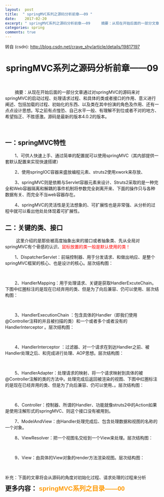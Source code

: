 ```yaml
---
layout:  post
title:  " springMVC系列之源码分析前章——09 "
date:    2017-02-20
excerpt: " springMVC系列之源码分析前章——09     摘要：从现在开始后面的一部分文章通过对springMVC的源码来对springMVC的启动过程、处理请求过程、和具体的类或者接口的作用、意义进行阐述、包括加载的过程、初始化的东西、以及类在其中扮演的角色及作用、还有一点点设计思想。写之前有点惶恐、自己水平一般、有理解不到位或者不对的地方、希望指正、不胜感激。源码是最新的版本4.0.2... "
categories: spring 
comments: true
---
```

转自 (csdn): http://blog.csdn.net/crave_shy/article/details/19817197
<div class="skin_detail" id="article_content"> 
 <h1 align="center">springMVC系列之源码分析前章——09</h1> 
 <p>&nbsp;</p> 
 <p>&nbsp; &nbsp; &nbsp; &nbsp; 摘要：从现在开始后面的一部分文章通过对springMVC的源码来对springMVC的启动过程、处理请求过程、和具体的类或者接口的作用、意义进行阐述、包括加载的过程、初始化的东西、以及类在其中扮演的角色及作用、还有一点点设计思想。写之前有点惶恐、自己水平一般、有理解不到位或者不对的地方、希望指正、不胜感激。源码是最新的版本4.0.2的版本。</p> 
 <p>&nbsp;</p> 
 <h2>一：springMVC特性</h2> 
 <div> 
 </div> 
 <p>&nbsp; &nbsp; &nbsp; &nbsp;&nbsp;1、可供人快速上手、通过简单的配置就可以使用springMVC（其内部提供一套默认配置来实现快速搭建）</p> 
 <p>&nbsp; &nbsp; &nbsp; &nbsp;&nbsp;2、使用springIOC容器来盛放编程元素、struts2使用xwork来存放、</p> 
 <p>&nbsp; &nbsp; &nbsp; &nbsp;&nbsp;3、springMVC则是依赖与Servlet容器元素来设计、Struts2采取的是一种完全和Web容器隔离和解耦的事件机制将参数完全剥离开来、下面的操作只与各种数据有关、而完全不当web容器存在。&nbsp; &nbsp; &nbsp; &nbsp;&nbsp;</p> 
 <p>&nbsp; &nbsp; &nbsp; &nbsp;&nbsp;4、springMVC的灵活性是无法想象的、可扩展性也是非常强、从分析的过程中就可以看出他处处体现着可扩展性。</p> 
 <p> </p> 
 <h2>二：关键的类、接口</h2> 
 <div> 
 </div> 
 <p>&nbsp; &nbsp; &nbsp; &nbsp; &nbsp;这里介绍的是那些被高度抽象出来的接口或者抽象类、先从全局对springMVC有个骨感的认识、<span style="color:#ff0000">鼠标放置的类一般是默认使用的类！</span></p> 
 <p>&nbsp; &nbsp; &nbsp; &nbsp;&nbsp;1、DispatcherServlet：前端控制器、用于分发请求、和做出响应、是整个springMVC框架的核心、也是设计的核心。层次结构图：</p> 
 <p> </p> 
 <p>&nbsp; &nbsp; &nbsp; &nbsp; &nbsp; &nbsp; &nbsp; &nbsp;&nbsp;<img src="http://img.blog.csdn.net/20140224130637687?watermark/2/text/aHR0cDovL2Jsb2cuY3Nkbi5uZXQvY3JhdmVfc2h5/font/5a6L5L2T/fontsize/400/fill/I0JBQkFCMA==/dissolve/70/gravity/Center" alt=""> </p> 
 <p> </p> 
 <p>&nbsp; &nbsp; &nbsp; &nbsp;&nbsp;2、HandlerMapping：用于处理请求、关键是获取HandlerExcuteChain。下图中红圈标注的是现在已经弃用的类、但是为了向后兼容、仍可以使用、层次结构图：</p> 
 <p> </p> 
 <p>&nbsp; &nbsp; &nbsp; &nbsp; &nbsp; &nbsp; &nbsp; &nbsp;&nbsp;<img src="http://img.blog.csdn.net/20140224130607734?watermark/2/text/aHR0cDovL2Jsb2cuY3Nkbi5uZXQvY3JhdmVfc2h5/font/5a6L5L2T/fontsize/400/fill/I0JBQkFCMA==/dissolve/70/gravity/Center" alt=""> </p> 
 <p> </p> 
 <p><a target="_blank" name="OLE_LINK2">&nbsp; &nbsp; &nbsp; &nbsp;&nbsp;</a><a target="_blank" name="OLE_LINK1">3、HandlerExecutionChain</a>&nbsp;：包含具体的Handler（即我们使用@Controller注释的并且被扫描的类）和一个或者多个或者没有的HandlerInterceptor 。层次结构图：</p> 
 <p> </p> 
 <p>&nbsp; &nbsp; &nbsp; &nbsp; &nbsp; &nbsp; &nbsp; &nbsp;<img src="http://img.blog.csdn.net/20140224130827312?watermark/2/text/aHR0cDovL2Jsb2cuY3Nkbi5uZXQvY3JhdmVfc2h5/font/5a6L5L2T/fontsize/400/fill/I0JBQkFCMA==/dissolve/70/gravity/Center" alt="">&nbsp; &nbsp; &nbsp; &nbsp; &nbsp; &nbsp; &nbsp; &nbsp;&nbsp; &nbsp; &nbsp; &nbsp; &nbsp; &nbsp; &nbsp; &nbsp;&nbsp; </p> 
 <p> </p> 
 <p>&nbsp; &nbsp; &nbsp; &nbsp;&nbsp;4、HandlerInterceptor&nbsp;：过滤器、对一个请求在到达Handler之前、被Handler处理之后、和完成进行处理、AOP思想。层次结构图：</p> 
 <p> </p> 
 <p>&nbsp; &nbsp; &nbsp; &nbsp; &nbsp; &nbsp; &nbsp; &nbsp;<img src="http://img.blog.csdn.net/20140224130659531?watermark/2/text/aHR0cDovL2Jsb2cuY3Nkbi5uZXQvY3JhdmVfc2h5/font/5a6L5L2T/fontsize/400/fill/I0JBQkFCMA==/dissolve/70/gravity/Center" alt=""> </p> 
 <p> </p> 
 <p>&nbsp; &nbsp; &nbsp; &nbsp;&nbsp;5、HandlerAdapter：处理请求的映射、将一个请求映射到具体的被@Controller注解的类的方法中。处理完成后返回被渲染的视图、下图中红圈标注的是现在已经弃用的类、但是为了向后兼容、仍可以使用、。层次结构图：</p> 
 <p> </p> 
 <p>&nbsp; &nbsp; &nbsp; &nbsp; &nbsp; &nbsp; &nbsp; &nbsp;<img src="http://img.blog.csdn.net/20140224130743593?watermark/2/text/aHR0cDovL2Jsb2cuY3Nkbi5uZXQvY3JhdmVfc2h5/font/5a6L5L2T/fontsize/400/fill/I0JBQkFCMA==/dissolve/70/gravity/Center" alt=""> </p> 
 <p> </p> 
 <p>&nbsp; &nbsp; &nbsp; &nbsp;&nbsp;6、Controller：控制器、所谓的Handler、功能就像struts2中的Action如果是使用注解形式的springMVC、则这个接口没有被用到。</p> 
 <p>&nbsp; &nbsp; &nbsp; &nbsp;&nbsp;7、ModelAndView：由Handler处理完成后、包含处理数据和视图的名称的一个对象。</p> 
 <p>&nbsp; &nbsp; &nbsp; &nbsp;&nbsp;8、ViewResolver：把一个视图名交给到一个View来处理。层次结构图：</p> 
 <p> </p> 
 <p>&nbsp; &nbsp; &nbsp; &nbsp; &nbsp; &nbsp; &nbsp; &nbsp;<img src="http://img.blog.csdn.net/20140224130904203?watermark/2/text/aHR0cDovL2Jsb2cuY3Nkbi5uZXQvY3JhdmVfc2h5/font/5a6L5L2T/fontsize/400/fill/I0JBQkFCMA==/dissolve/70/gravity/Center" alt=""> </p> 
 <p> </p> 
 <p>&nbsp; &nbsp; &nbsp; &nbsp;&nbsp;9、View：由具体的View对象的render方法渲染视图。层次结构图：</p> 
 <p> </p> 
 <p>&nbsp; &nbsp; &nbsp; &nbsp; &nbsp; &nbsp; &nbsp; &nbsp;<img src="http://img.blog.csdn.net/20140224130919578?watermark/2/text/aHR0cDovL2Jsb2cuY3Nkbi5uZXQvY3JhdmVfc2h5/font/5a6L5L2T/fontsize/400/fill/I0JBQkFCMA==/dissolve/70/gravity/Center" alt=""> </p> 
 <p> </p> 
 <p>补充：下面的文章将会从源码的角度对初始化过程、请求处理的过程来分析</p> 
 <p> </p> 
 <p></p> 
 <h2 style="margin:0px; padding:0px; font-family:Arial; line-height:26px">更多内容：&nbsp;<a target="_blank" href="http://blog.csdn.net/crave_shy/article/details/19089979" style="color:rgb(255,153,0); text-decoration:none">springMVC系列之目录——00</a></h2>  
 <p></p> 
 <link rel="stylesheet" href="http://static.blog.csdn.net/public/res-min/markdown_views.css?v=1.0"> 
</div>